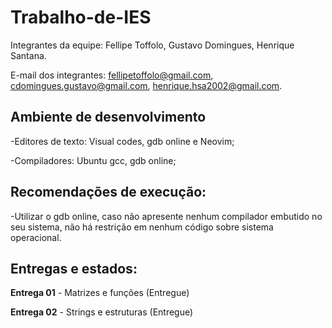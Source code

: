 # Trabalho-de-IES
Integrantes da equipe: Fellipe Toffolo, Gustavo Domingues, Henrique Santana.

E-mail dos integrantes: fellipetoffolo@gmail.com, cdomingues.gustavo@gmail.com, henrique.hsa2002@gmail.com.

## Ambiente de desenvolvimento

-Editores de texto: Visual codes, gdb online e Neovim;

-Compiladores: Ubuntu gcc, gdb online;

## Recomendações de execução:

-Utilizar o gdb online, caso não apresente nenhum compilador embutido no seu sistema, não há restrição em nenhum código sobre sistema operacional.

## Entregas e estados:


**Entrega 01** - Matrizes e funções (Entregue)

**Entrega 02** - Strings e estruturas (Entregue)
